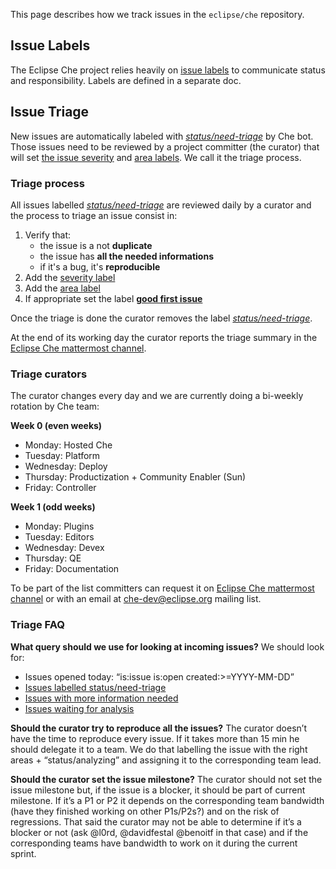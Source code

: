 This page describes how we track issues in the `eclipse/che` repository.

## Issue Labels
The Eclipse Che project relies heavily on [issue labels](https://github.com/eclipse/che/wiki/Labels) to communicate status and responsibility. Labels are defined in a separate doc.

## Issue Triage

New issues are automatically labeled with [*status/need-triage*](https://github.com/eclipse/che/labels/status%2Fneed-triage) by Che bot. Those issues need to be reviewed by a project committer (the curator) that will set [the issue severity](https://github.com/eclipse/che/wiki/Labels#bug-severities) and [area labels](https://github.com/eclipse/che/wiki/Labels#areas). We call it the triage process.

### Triage process

All issues labelled [*status/need-triage*](https://github.com/eclipse/che/labels/status%2Fneed-triage) are reviewed daily by a curator and the process to triage an issue consist in:

1. Verify that:
    - the issue is a not **duplicate**
    - the issue has **all the needed informations**
    - if it's a bug, it's **reproducible**
2. Add the [severity label](https://github.com/eclipse/che/wiki/Labels#bug-severities)
3. Add the [area label](https://github.com/eclipse/che/wiki/Labels#areas)
4. If appropriate set the label **[good first issue](https://github.com/eclipse/che/labels/good%20first%20issue)**

Once the triage is done the curator removes the label [*status/need-triage*](https://github.com/eclipse/che/labels/status%2Fneed-triage).

At the end of its working day the curator reports the triage summary in the [Eclipse Che mattermost channel](https://mattermost.eclipse.org/eclipse/channels/eclipse-che). 

### Triage curators

The curator changes every day and we are currently doing a bi-weekly rotation by Che team:

**Week 0 (even weeks)**
- Monday: Hosted Che
- Tuesday: Platform
- Wednesday: Deploy
- Thursday: Productization + Community Enabler (Sun)
- Friday: Controller

**Week 1 (odd weeks)**
- Monday: Plugins
- Tuesday: Editors
- Wednesday: Devex
- Thursday: QE
- Friday: Documentation

To be part of the list committers can request it on [Eclipse Che mattermost channel](https://mattermost.eclipse.org/eclipse/channels/eclipse-che) or with an email at che-dev@eclipse.org mailing list.

### Triage FAQ

**What query should we use for looking at incoming issues?**
We should look for:
* Issues opened today: “is:issue is:open created:>=YYYY-MM-DD”
* [Issues labelled status/need-triage](https://github.com/eclipse/che/issues?utf8=%E2%9C%93&q=is%3Aissue+is%3Aopen+label%3Astatus%2Fneed-triage) 
* [Issues with more information needed](https://github.com/eclipse/che/issues?q=is%3Aopen+is%3Aissue+label%3Astatus%2Finfo-needed)
* [Issues waiting for analysis](https://github.com/eclipse/che/issues?q=is%3Aopen+is%3Aissue+label%3Astatus%2Fanalyzing)

**Should the curator try to reproduce all the issues?**
The curator doesn’t have the time to reproduce every issue. If it takes more than 15 min he should delegate it to a team. We do that labelling the issue with the right areas + “status/analyzing” and assigning it to the corresponding team lead.

**Should the curator set the issue milestone?**
The curator should not set the issue milestone but, if the issue is a blocker, it should be part of current milestone. If it’s a P1 or P2 it depends on the corresponding team bandwidth (have they finished working on other P1s/P2s?) and on the risk of regressions. That said the curator may not be able to determine if it’s a blocker or not (ask @l0rd, @davidfestal @benoitf in that case) and if the corresponding teams have bandwidth to work on it during the current sprint.
